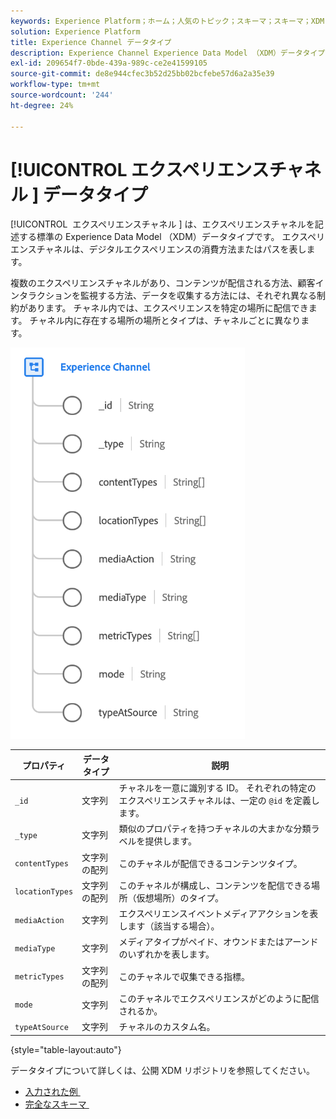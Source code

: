 ```yaml
---
keywords: Experience Platform；ホーム；人気のトピック；スキーマ；スキーマ；XDM；フィールド；スキーマ；スキーマ；Web ページの詳細；データタイプ；データタイプ；データタイプ；Web ページ
solution: Experience Platform
title: Experience Channel データタイプ
description: Experience Channel Experience Data Model （XDM）データタイプについて説明します。
exl-id: 209654f7-0bde-439a-989c-ce2e41599105
source-git-commit: de8e944cfec3b52d25bb02bcfebe57d6a2a35e39
workflow-type: tm+mt
source-wordcount: '244'
ht-degree: 24%

---
```


# [!UICONTROL &#x200B; エクスペリエンスチャネル &#x200B;] データタイプ

[!UICONTROL &#x200B; エクスペリエンスチャネル &#x200B;] は、エクスペリエンスチャネルを記述する標準の Experience Data Model （XDM）データタイプです。 エクスペリエンスチャネルは、デジタルエクスペリエンスの消費方法またはパスを表します。

複数のエクスペリエンスチャネルがあり、コンテンツが配信される方法、顧客インタラクションを監視する方法、データを収集する方法には、それぞれ異なる制約があります。 チャネル内では、エクスペリエンスを特定の場所に配信できます。 チャネル内に存在する場所の場所とタイプは、チャネルごとに異なります。

![](../images/data-types/experience-channel.png)

| プロパティ | データタイプ | 説明 |
| --- | --- | --- |
| `_id` | 文字列 | チャネルを一意に識別する ID。 それぞれの特定のエクスペリエンスチャネルは、一定の `@id` を定義します。 |
| `_type` | 文字列 | 類似のプロパティを持つチャネルの大まかな分類ラベルを提供します。 |
| `contentTypes` | 文字列の配列 | このチャネルが配信できるコンテンツタイプ。 |
| `locationTypes` | 文字列の配列 | このチャネルが構成し、コンテンツを配信できる場所（仮想場所）のタイプ。 |
| `mediaAction` | 文字列 | エクスペリエンスイベントメディアアクションを表します（該当する場合）。 |
| `mediaType` | 文字列 | メディアタイプがペイド、オウンドまたはアーンドのいずれかを表します。 |
| `metricTypes` | 文字列の配列 | このチャネルで収集できる指標。 |
| `mode` | 文字列 | このチャネルでエクスペリエンスがどのように配信されるか。 |
| `typeAtSource` | 文字列 | チャネルのカスタム名。 |

{style="table-layout:auto"}

データタイプについて詳しくは、公開 XDM リポジトリを参照してください。

* [&#x200B; 入力された例 &#x200B;](https://github.com/adobe/xdm/blob/master/components/datatypes/channels/channel.example.1.json)
* [&#x200B; 完全なスキーマ &#x200B;](https://github.com/adobe/xdm/blob/master/components/datatypes/channels/channel.schema.json)
